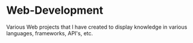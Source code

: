 # Web-Development
Various Web projects that I have created to display knowledge in various languages, frameworks, API's, etc.
